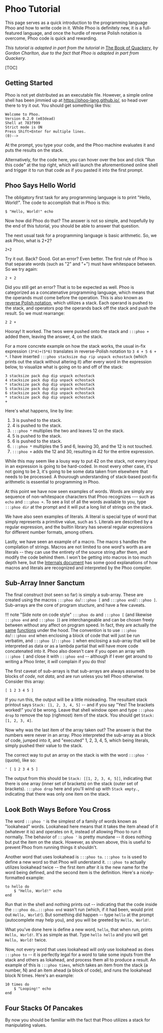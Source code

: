 # Phoo Tutorial

This page serves as a quick introduction to the programming language Phoo and how to write code in it. While Phoo is definitely new, it is a full-featured language, and once the hurdle of reverse Polish notation is overcome, Phoo code is quick and rewarding.

*This tutorial is adapted in part from the tutorial in* [The Book of Quackery](https://github.com/GordonCharlton/Quackery/blob/main/The%20Book%20of%20Quackery.pdf), *by Gordon Charlton, due to the fact that Phoo is adapted in part from Quackery.*

[TOC]
<!-- markdownlint-disable MD014 MD040 -->

## Getting Started

Phoo is not yet distributed as an executable file. However, a simple online shell has been jimmied up at <https://phoo-lang.github.io/>, so head over there to try it out. You should get something like this:

```
Welcome to Phoo.
Version 0.2.0 (e03dead)
Shell at 783f999
Strict mode is ON
Press Shift+Enter for multiple lines.
(0)--> 
```

At the prompt, you type your code, and the Phoo machine evaluates it and puts the results on the stack.

Alternatively, for the code here, you can hover over the box and click "Run this code" at the top right, which will launch the aforementioned online shell and trigger it to run that code as if you pasted it into the first prompt.

## Phoo Says Hello World

The obligatory first task for any programming language is to print "Hello, World!". The code to accomplish that in Phoo is this:

```phoo
$ "Hello, World!" echo
```

Now how did Phoo do that? The answer is not so simple, and hopefully by the end of this tutorial, you should be able to answer that question.

The next usual task for a programming language is basic arithmetic. So, we ask Phoo, what is 2+2?

```phoo
2+2
```

Try it out. Back? Good. Got an error? Even better. The first rule of Phoo is that separate words (such as "2" and "+") must have whitespace between. So we try again:

```phoo
2 + 2
```

Did you still get an error? That is to be expected as well. Phoo is categorized as a concatenative programming language, which means that the operands must come before the operation. This is also known as [reverse Polish notation](https://en.wikipedia.org/wiki/Reverse_Polish_notation), which utilizes a stack. Each operand is pushed to the stack, and operators pop the operands back off the stack and push the result. So we must rearrange:

```phoo
2 2 +
```

Hooray! It worked. The twos were pushed onto the stack and `:::phoo +` added them, leaving the answer, 4, on the stack.

For a more concrete example on how the stack works, the usual in-fix expression `(3*4)+(5*6)` translates in reverse-Polish notation to `3 4 + 5 6 + *`. I have inserted `:::phoo stacksize dup rip unpack echostack` (which prints out the stack without altering it) after every word in the expression below, to visualize what is going on to and off of the stack:

```phoo
3 stacksize pack dup dip unpack echostack
4 stacksize pack dup dip unpack echostack
* stacksize pack dup dip unpack echostack
5 stacksize pack dup dip unpack echostack
6 stacksize pack dup dip unpack echostack
* stacksize pack dup dip unpack echostack
+
```

Here's what happens, line by line:

1. 3 is pushed to the stack.
2. 4 is pushed to the stack.
3. `:::phoo *` multiplies the two and leaves 12 on the stack.
4. 5 is pushed to the stack.
5. 6 is pushed to the stack.
6. `:::phoo *` multiples the 5 and 6, leaving 30, and the 12 is not touched.
7. `:::phoo +` adds the 12 and 30, resulting in 42 for the entire expression.

While this may seem like a lousy way to put 42 on the stack, not every input in an expression is going to be hard-coded. In most every other case, it's not going to be 3, it's going to be some data taken from elsewhere that needs to be processed. A thourough understanding of stack-based post-fix arithmetic is essential to programming in Phoo.

At this point we have now seen examples of words. Words are simply any sequence of non-whitespace characters that Phoo recognizes --- such as `echo` and `:::phoo +`. To see a list of all the words available to you, type `:::phoo dir` at the prompt and it will put a long list of strings on the stack.

We have also seen examples of literals. A literal is special type of word that simply represents a primitive value, such as `5`. Literals are described by a regular expression, and the builtin library has several regular expressions for different number formats, among others.

Lastly, we have seen an example of a macro. The macro `$` handles the compilation of strings. Macros are not limited to one word's worth as are literals -- they can use the entirety of the source string after them, and modify the code behind them. I won't be getting into macros in too much depth here, but the [Internals document](internals.html#compilation) has some good explanations of how macros and literals are recognized and interpreted by the Phoo compiler.

## Sub-Array Inner Sanctum

The final construct (not seen so far) is simply a sub-array. These are created using the macros `:::phoo do`/`:::phoo [` and `:::phoo end`/`:::phoo ]`. Sub-arrays are the core of program stucture, and have a few caveats.

!!! note "Side note on code style"
    `:::phoo do` and `:::phoo [` (and likewise `:::phoo end` and `:::phoo ]`) are interchangeable and can be chosen freely between without any affect on program speed. In fact, they are actually the [same](https://github.com/phoo-lang/phoo/blob/e03dead92b045b539fdbeb2ea68e610d9affa973/lib/_builtins.js#L114-L115) [functions](https://github.com/phoo-lang/phoo/blob/e03dead92b045b539fdbeb2ea68e610d9affa973/lib/_builtins.js#L134-L135) under the hood. The convention is to use `:::phoo do`/`:::phoo end` when enclosing a block of code that will just be run verbatim, and `:::phoo [`/`:::phoo ]` when enclosing a sub-array that will be interpreted as data or as a lambda partial that will have more code concatenated into it. Phoo also doesn't care if you open an array with `:::phoo [` and close it with `:::phoo end` -- although if I ever get around to writing a Phoo linter, it *will* complain if you do this!

The first caveat of sub-arrays is that sub-arrays are always assumed to be blocks of *code*, not *data*, and are run unless you tell Phoo otherwise. Consider this array:

```phoo
[ 1 2 3 4 5 ]
```

If you run this, the output will be a little misleading. The resultant stack printout says `Stack: [1, 2, 3, 4, 5]` -- and if you say "Yes! The brackets worked!" you'd be wrong. Leave that shell window open and type `:::phoo drop` to remove the top (righmost) item of the stack. You should get `Stack: [1, 2, 3, 4]`.

Now why was the last item of the array taken out? The answer is that the numbers were never in an array. Phoo interpreted the sub-array as a block of code, jumped into it, and "executed" 1, 2, 3, 4, 5, which being literals, simply pushed their value to the stack.

The correct way to put an array on the stack is with the word `:::phoo '` (quote), like so:

```phoo
' [ 1 2 3 4 5 ]
```

The output from this should be `Stack: [[1, 2, 3, 4, 5]]`, indicating that there is one array (inner set of brackets) on the stack (outer set of brackets). `:::phoo drop` here and you'll wind up with `Stack empty.`, indicating that there was only one item on the stack.

## Look Both Ways Before You Cross

The word `:::phoo '` is the simplest of a family of words known as "lookahead" words. Lookahead here means that it takes the item ahead of it (whatever it is) and operates on it, instead of allowing Phoo to run it normally. The behavior of `:::phoo '` is pretty mundane -- it does nothing but put the item on the stack. However, as shown above, this is useful to prevent Phoo from running things it shouldn't.

Another word that uses lookahead is `:::phoo to`. `:::phoo to` is used to define a new word so that Phoo will understand it. `:::phoo to` actually utilizes lookahead twice -- the first item after it is the new name for the word being defined, and the second item is the definition. Here's a nicely-formatted example:

```phoo
to hello do
    $ "Hello, World!" echo
end
```

Run that in the shell and nothing prints out -- indicating that the code inside the `:::phoo do`...`:::phoo end` wasn't run (which, if it had been, would print out `Hello, World!`). But something did happen -- type `hello` at the prompt (autocomplete may help you), and you will be greeted by `Hello, World!`.

What you've done here is define a new word, `hello`, that when run, prints `Hello, World!`. It's as simple as that. Type `hello hello` and you will get `Hello, World!` twice.

Now, not every word that uses lookahead will *only* use lookahead as does `:::phoo to` -- it is perfectly legal for a word to take some inputs from the stack and others as lokahead, and process them all to produce a result. An example of this is `:::phoo times`, which takes an item from the stack (a number, N) and an item ahead (a block of code), and runs the lookahead block N times. Here's an example:

```phoo
10 times do
    $ "Looping!" echo
end
```

## Four Stacks Of Pancakes

By now you should be familiar with the fact that Phoo utilizes a stack for manipulating values.
